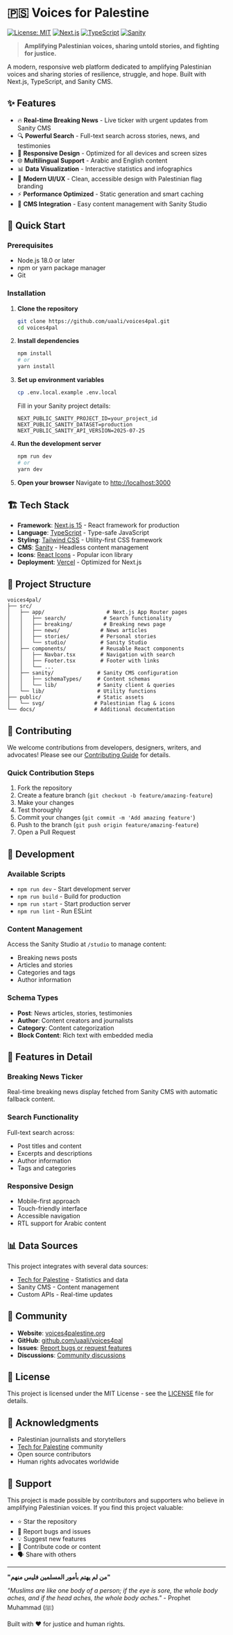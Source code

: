 # 🇵🇸 Voices for Palestine

[![License: MIT](https://img.shields.io/badge/License-MIT-yellow.svg)](https://opensource.org/licenses/MIT)
[![Next.js](https://img.shields.io/badge/Next.js-15.3.5-black)](https://nextjs.org/)
[![TypeScript](https://img.shields.io/badge/TypeScript-5.0-blue)](https://www.typescriptlang.org/)
[![Sanity](https://img.shields.io/badge/Sanity-CMS-red)](https://www.sanity.io/)

> **Amplifying Palestinian voices, sharing untold stories, and fighting for justice.**

A modern, responsive web platform dedicated to amplifying Palestinian voices and sharing stories of resilience, struggle, and hope. Built with Next.js, TypeScript, and Sanity CMS.

## ✨ Features

- 🔥 **Real-time Breaking News** - Live ticker with urgent updates from Sanity CMS
- 🔍 **Powerful Search** - Full-text search across stories, news, and testimonies
- 📱 **Responsive Design** - Optimized for all devices and screen sizes
- 🌐 **Multilingual Support** - Arabic and English content
- 📊 **Data Visualization** - Interactive statistics and infographics
- 🎨 **Modern UI/UX** - Clean, accessible design with Palestinian flag branding
- ⚡ **Performance Optimized** - Static generation and smart caching
- 🔧 **CMS Integration** - Easy content management with Sanity Studio

## 🚀 Quick Start

### Prerequisites

- Node.js 18.0 or later
- npm or yarn package manager
- Git

### Installation

1. **Clone the repository**
   ```bash
   git clone https://github.com/uaali/voices4pal.git
   cd voices4pal
   ```

2. **Install dependencies**
   ```bash
   npm install
   # or
   yarn install
   ```

3. **Set up environment variables**
   ```bash
   cp .env.local.example .env.local
   ```
   
   Fill in your Sanity project details:
   ```env
   NEXT_PUBLIC_SANITY_PROJECT_ID=your_project_id
   NEXT_PUBLIC_SANITY_DATASET=production
   NEXT_PUBLIC_SANITY_API_VERSION=2025-07-25
   ```

4. **Run the development server**
   ```bash
   npm run dev
   # or
   yarn dev
   ```

5. **Open your browser**
   Navigate to [http://localhost:3000](http://localhost:3000)

## 🏗️ Tech Stack

- **Framework**: [Next.js 15](https://nextjs.org/) - React framework for production
- **Language**: [TypeScript](https://www.typescriptlang.org/) - Type-safe JavaScript
- **Styling**: [Tailwind CSS](https://tailwindcss.com/) - Utility-first CSS framework
- **CMS**: [Sanity](https://www.sanity.io/) - Headless content management
- **Icons**: [React Icons](https://react-icons.github.io/react-icons/) - Popular icon library
- **Deployment**: [Vercel](https://vercel.com/) - Optimized for Next.js

## 📁 Project Structure

```
voices4pal/
├── src/
│   ├── app/                    # Next.js App Router pages
│   │   ├── search/            # Search functionality
│   │   ├── breaking/          # Breaking news page
│   │   ├── news/             # News articles
│   │   ├── stories/          # Personal stories
│   │   └── studio/           # Sanity Studio
│   ├── components/           # Reusable React components
│   │   ├── Navbar.tsx        # Navigation with search
│   │   ├── Footer.tsx        # Footer with links
│   │   └── ...
│   ├── sanity/              # Sanity CMS configuration
│   │   ├── schemaTypes/     # Content schemas
│   │   └── lib/             # Sanity client & queries
│   └── lib/                 # Utility functions
├── public/                  # Static assets
│   └── svg/                # Palestinian flag & icons
└── docs/                   # Additional documentation
```

## 🎯 Contributing

We welcome contributions from developers, designers, writers, and advocates! Please see our [Contributing Guide](CONTRIBUTING.md) for details.

### Quick Contribution Steps

1. Fork the repository
2. Create a feature branch (`git checkout -b feature/amazing-feature`)
3. Make your changes
4. Test thoroughly
5. Commit your changes (`git commit -m 'Add amazing feature'`)
6. Push to the branch (`git push origin feature/amazing-feature`)
7. Open a Pull Request

## 🔧 Development

### Available Scripts

- `npm run dev` - Start development server
- `npm run build` - Build for production
- `npm run start` - Start production server
- `npm run lint` - Run ESLint

### Content Management

Access the Sanity Studio at `/studio` to manage content:
- Breaking news posts
- Articles and stories
- Categories and tags
- Author information

### Schema Types

- **Post**: News articles, stories, testimonies
- **Author**: Content creators and journalists
- **Category**: Content categorization
- **Block Content**: Rich text with embedded media

## 🌟 Features in Detail

### Breaking News Ticker
Real-time breaking news display fetched from Sanity CMS with automatic fallback content.

### Search Functionality
Full-text search across:
- Post titles and content
- Excerpts and descriptions
- Author information
- Tags and categories

### Responsive Design
- Mobile-first approach
- Touch-friendly interface
- Accessible navigation
- RTL support for Arabic content

## 📊 Data Sources

This project integrates with several data sources:
- [Tech for Palestine](https://techforpalestine.org/) - Statistics and data
- Sanity CMS - Content management
- Custom APIs - Real-time updates

## 🤝 Community

- **Website**: [voices4palestine.org](https://voices4palestine.org)
- **GitHub**: [github.com/uaali/voices4pal](https://github.com/uaali/voices4pal)
- **Issues**: [Report bugs or request features](https://github.com/uaali/voices4pal/issues)
- **Discussions**: [Community discussions](https://github.com/uaali/voices4pal/discussions)

## 📄 License

This project is licensed under the MIT License - see the [LICENSE](LICENSE) file for details.

## 🙏 Acknowledgments

- Palestinian journalists and storytellers
- [Tech for Palestine](https://techforpalestine.org/) community
- Open source contributors
- Human rights advocates worldwide

## 💖 Support

This project is made possible by contributors and supporters who believe in amplifying Palestinian voices. If you find this project valuable:

- ⭐ Star the repository
- 🐛 Report bugs and issues
- 💡 Suggest new features
- 🤝 Contribute code or content
- 🗣️ Share with others

---

**"من لم يهتم بأمور المسلمين فليس منهم"**

*"Muslims are like one body of a person; if the eye is sore, the whole body aches, and if the head aches, the whole body aches."* - Prophet Muhammad (ﷺ)

Built with ❤️ for justice and human rights.